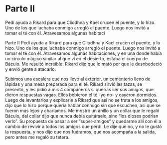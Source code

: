 # Parte II
Pedí ayuda a Rikard para que Cliodhna y Kael crucen el puente, y lo hizo. Uno de los que luchaba conmigo arregló el puente. Luego nos invitó a tomar el té con él. Atravesamos algunas habitaci

Parte II
Pedí ayuda a Rikard para que Cliodhna y Kael crucen el puente, y lo hizo. Uno de los que luchaba conmigo arregló el puente. Luego nos invitó a tomar el té con él. Atravesamos algunas habitaciones, y en una donde había un círculo mágico similar al que ví en el desierto, estaba el cuerpo de Báculo. Me resultó increíble: Rikard dijo que lo mató por que le desobedeció y envió gente a atacarlo.

Subimos una escalera que nos llevó al exterior, un cementerio lleno de lápidas y una mesa preparada para el té. Rikard sirvió las tazas, se presentó, y les pidió a mis 4 compañeros si querías ser sus amigos, que dieron respuestas vagas. Ellos bebieron el té -yo no- y cayeron dormidos. Luego de levantarlos y explicarle a Rikard que así no se trata a los amigos, dijo que lo hizo porque quería hablar conmigo sin que escuchen, así que se fueron más lejos y charlamos. Me mostró un anillo y un collar que le regaló Báculo, del collar dijo que nunca debía quitárselo, sino “los dioses podrían verlo”. Su propuesta de pasar a ser “super-amigos” y quedarme allí con él a cambio de revivir a todos los amigos que perdí. Le dije que no, y no le gustó la respuesta, y nos dijo que nos fuéramos, que nos acompaña a la salida, pero antes me regaló su tetera.

